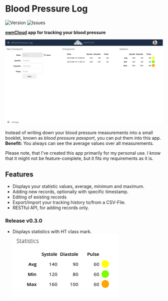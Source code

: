 # Blood Pressure Log

![Version](https://img.shields.io/github/release/alfredbuehler/bplog.svg)
![Issues](https://img.shields.io/github/issues/alfredbuehler/bplog.svg)

**[ownCloud](https://owncloud.org) app for tracking your blood pressure**

![](https://raw.githubusercontent.com/alfredbuehler/bplog/master/screenshots/main.png)

Instead of writing down your blood pressure measurements into a small booklet, known as *blood pressure passport*, you can put them into this app. **Benefit:** You always can see the average values over all measurements.

Please note, that I've created this app primarily for my personal use. I know that it might not be feature-complete, but it fits my requirements as it is.   

## Features
* Displays your statistic values, average, minimum and maximum.
* Adding new records, optionally with specific timestamp.
* Editing of existing records
* Export/import your tracking history to/from a CSV-File.
* RESTful API, for adding records only.

### Release v0.3.0
* Displays statistics with HT class mark.   
![](https://raw.githubusercontent.com/alfredbuehler/bplog/master/screenshots/statistics.png)
